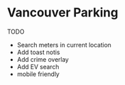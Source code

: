 # Vancouver Parking

TODO

- Search meters in current location
- Add toast notis
- Add crime overlay
- Add EV search
- mobile friendly
